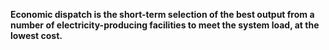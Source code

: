 **Economic dispatch is the short-term selection of the best output from a number of electricity-producing facilities to meet the system load, at the lowest cost.**
